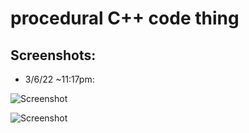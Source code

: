 # procedural C++ code thing


## Screenshots:

- 3/6/22 ~11:17pm:

![Screenshot](https://cdn.discordapp.com/attachments/974247469053509652/982270450803560529/unknown.png "3/6/22 screenshot")

![Screenshot](https://media.discordapp.net/attachments/271296935598489610/982272930547372112/unknown.png "3/6/22 2nd screenshot")
